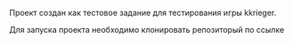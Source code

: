 Проект создан как тестовое задание для тестирования игры kkrieger.

Для запуска проекта необходимо клонировать репозиторый по ссылке 